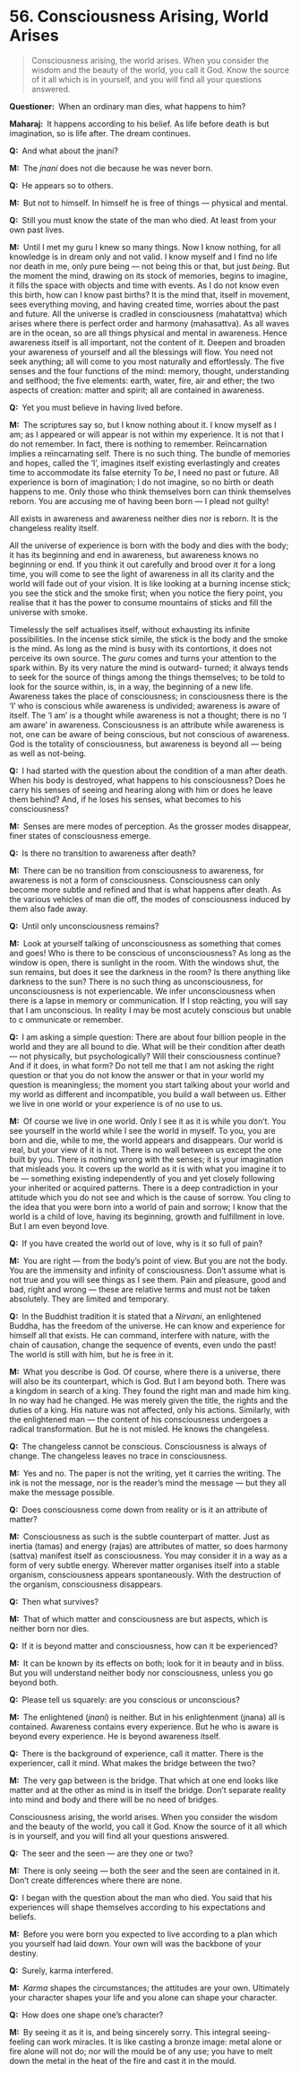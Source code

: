 # 56. Consciousness Arising, World Arises

>Consciousness arising, the world arises. When you consider the wisdom and the 
beauty of the world, you call it God. Know the source of it all which is in 
yourself, and you will find all your questions answered.

**Questioner:**&ensp;When an ordinary man dies, what happens to him?

**Maharaj:**&ensp;It happens according to his belief. As life before death is 
but imagination, so is life after. The dream continues.

**Q:**&ensp;And what about the <span data-tippy-content="The knower, 
especially of the higher knowledge derived from meditation; “closely related 
to the knowledge of Brahman”. (*jna*, to know; *jnani*, the 
knower).">jnani</span>?

**M:**&ensp;The *jnani* does not die because he was never born.

**Q:**&ensp;He appears so to others.

**M:**&ensp;But not to himself. In himself he is free of things — physical and 
mental.

**Q:**&ensp;Still you must know the state of the man who died. At least from 
your own past lives.

**M:**&ensp;Until I met my <span data-tippy-content="Spiritual teacher, 
preceptor.">guru</span> I knew so many things. Now I know nothing, for all 
knowledge is in dream only and not valid. I know myself and I find no life nor 
death in me, only pure being — not being this or that, but just *being*. But 
the moment the mind, drawing on its stock of memories, begins to imagine, it 
fills the space with objects and time with events. As I do not know even this 
birth, how can I know past births? It is the mind that, itself in movement, 
sees everything moving, and having created time, worries about the past and 
future. All the universe is cradled in consciousness (<span 
data-tippy-content="The great reality, supreme 
consciousness.">mahatattva</span>) which arises where there is perfect order 
and harmony (<span data-tippy-content="The supreme harmony, harmonious 
existence.">mahasattva</span>). As all waves are in the ocean, so are all 
things physical and mental in awareness. Hence awareness itself is all 
important, not the content of it. Deepen and broaden your awareness of 
yourself and all the blessings will flow. You need not seek anything; all will 
come to you most naturally and effortlessly. The five senses and the four 
functions of the mind: memory, thought, understanding and selfhood; the five 
elements: earth, water, fire, air and ether; the two aspects of creation: 
matter and spirit; all are contained in awareness.

**Q:**&ensp;Yet you must believe in having lived before.

**M:**&ensp;The scriptures say so, but I know nothing about it. I know myself 
as I am; as I appeared or will appear is not within my experience. It is not 
that I do not remember. In fact, there is nothing to remember. Reïncarnation 
implies a reïncarnating self. There is no such thing. The bundle of memories 
and hopes, called the ‘I’, imagines itself existing everlastingly and creates 
time to accommodate its false eternity To *be*, I need no past or future. All 
experience is born of imagination; I do not imagine, so no birth or death 
happens to me. Only those who think themselves born can think themselves 
reborn. You are accusing me of having been born — I plead not guilty! 

All exists in awareness and awareness neither dies nor is reborn. It is the 
changeless reality itself. 

All the universe of experience is born with the body and dies with the body; 
it has its beginning and end in awareness, but awareness knows no beginning or 
end. If you think it out carefully and brood over it for a long time, you will 
come to see the light of awareness in all its clarity and the world will fade 
out of your vision. It is like looking at a burning incense stick; you see the 
stick and the smoke first; when you notice the fiery point, you realise that 
it has the power to consume mountains of sticks and fill the universe with 
smoke. 

Timelessly the self actualises itself, without exhausting its infinite 
possibilities. In the incense stick simile, the stick is the body and the 
smoke is the mind. As long as the mind is busy with its contortions, it does 
not perceive its own source. The *guru* comes and turns your attention to the 
spark within. By its very nature the mind is outward- turned; it always tends 
to seek for the source of things among the things themselves; to be told to 
look for the source within, is, in a way, the beginning of a new life. 
Awareness takes the place of consciousness; in consciousness there is the ‘I’ 
who is conscious while awareness is undivided; awareness is aware of itself. 
The ‘I am’ is a thought while awareness is not a thought; there is no ‘I am 
aware’ in awareness. Consciousness is an attribute while awareness is not, one 
can be aware of being conscious, but not conscious of awareness. God is the 
totality of consciousness, but awareness is beyond all — being as well as 
not-being.

**Q:**&ensp;I had started with the question about the condition of a man after 
death. When his body is destroyed, what happens to his consciousness? Does he 
carry his senses of seeing and hearing along with him or does he leave them 
behind? And, if he loses his senses, what becomes to his consciousness?

**M:**&ensp;Senses are mere modes of perception. As the grosser modes 
disappear, finer states of consciousness emerge.

**Q:**&ensp;Is there no transition to awareness after death?

**M:**&ensp;There can be no transition from consciousness to awareness, for 
awareness is not a form of consciousness. Consciousness can only become more 
subtle and refined and that is what happens after death. As the various 
vehicles of man die off, the modes of consciousness induced by them also fade 
away.

**Q:**&ensp;Until only unconsciousness remains?

**M:**&ensp;Look at yourself talking of unconsciousness as something that 
comes and goes! Who is there to be conscious of unconsciousness? As long as 
the window is open, there is sunlight in the room. With the windows shut, the 
sun remains, but does it see the darkness in the room? Is there anything like 
darkness to the sun? There is no such thing as unconsciousness, for 
unconsciousness is not experiencable. We infer unconsciousness when there is a 
lapse in memory or communication. If I stop reäcting, you will say that I am 
unconscious. In reality I may be most acutely conscious but unable to c
ommunicate or remember.

**Q:**&ensp;I am asking a simple question: There are about four billion people 
in the world and they are all bound to die. What will be their condition after 
death — not physically, but psychologically? Will their consciousness 
continue? And if it does, in what form? Do not tell me that I am not asking 
the right question or that you do not know the answer or that in your world 
my question is meaningless; the moment you start talking about your world and 
my world as different and incompatible, you build a wall between us. Either 
we live in one world or your experience is of no use to us.

**M:**&ensp;Of course we live in one world. Only I see it as it is while you 
don’t. You see yourself in the world while I see the world in myself. To you, 
you are born and die, while to me, the world appears and disappears. Our world 
is real, but your view of it is not. There is no wall between us except the 
one built by you. There is nothing wrong with the senses; it is your 
imagination that misleads you. It covers up the world as it is with what you 
imagine it to be — something existing independently of you and yet closely 
following your inherited or acquired patterns. There is a deep contradiction 
in your attitude which you do not see and which is the cause of sorrow. You 
cling to the idea that you were born into a world of pain and sorrow; I know 
that the world is a child of love, having its beginning, growth and 
fulfillment in love. But I am even beyond love.

**Q:**&ensp;If you have created the world out of love, why is it so full of 
pain?

**M:**&ensp;You are right — from the body’s point of view. But you are not the 
body. You are the immensity and infinity of consciousness. Don’t assume what 
is not true and you will see things as I see them. Pain and pleasure, good and 
bad, right and wrong — these are relative terms and must not be taken 
absolutely. They are limited and temporary.

**Q:**&ensp;In the Buddhist tradition it is stated that a *Nirvani*, an 
enlightened Buddha, has the freedom of the universe. He can know and 
experience for himself all that exists. He can command, interfere with nature, 
with the chain of causation, change the sequence of events, even undo the 
past! The world is still with him, but he is free in it.

**M:**&ensp;What you describe is God. Of course, where there is a universe, 
there will also be its counterpart, which is God. But I am beyond both. There 
was a kingdom in search of a king. They found the right man and made him king. 
In no way had he changed. He was merely given the title, the rights and the 
duties of a king. His nature was not affected, only his actions. Similarly, 
with the enlightened man — the content of his consciousness undergoes a 
radical transformation. But he is not misled. He knows the changeless.

**Q:**&ensp;The changeless cannot be conscious. Consciousness is always of 
change. The changeless leaves no trace in consciousness.

**M:**&ensp;Yes and no. The paper is not the writing, yet it carries the 
writing. The ink is not the message, nor is the reader’s mind the message — 
but they all make the message possible.

**Q:**&ensp;Does consciousness come down from reality or is it an attribute of 
matter?

**M:**&ensp;Consciousness as such is the subtle counterpart of matter. Just as 
inertia (<span data-tippy-content="Darkness, inertia, passivity. One of the 
three constituents (<em>guna</em>s) of the cosmic substance: <em>sattva</em>, 
<em>rajas</em> and <em>tamas</em>.">tamas</span>) and energy (<span 
data-tippy-content="Motivity, activity, energy. One of the three 
<em>guna</em>s or qualities of matter: <em>sattva</em>, <em>rajas</em> and 
<em>tamas</em>. In <em>yoga</em>, egoism.">rajas</span>) are attributes of 
matter, so does harmony (<span data-tippy-content="Being, existence, true 
essence. In <em>yoga</em> the quality of purity or goodness.">sattva</span>) 
manifest itself as consciousness. You may consider it in a way as a form of 
very subtle energy. Wherever matter organises itself into a stable organism, 
consciousness appears spontaneously. With the destruction of the organism, 
consciousness disappears.

**Q:**&ensp;Then what survives?

**M:**&ensp;That of which matter and consciousness are but aspects, which is 
neither born nor dies.

**Q:**&ensp;If it is beyond matter and consciousness, how can it be 
experienced?

**M:**&ensp;It can be known by its effects on both; look for it in beauty and 
in bliss. But you will understand neither body nor consciousness, unless you 
go beyond both.

**Q:**&ensp;Please tell us squarely: are you conscious or unconscious?

**M:**&ensp;The enlightened (*jnani*) is neither. But in his enlightenment 
(<span data-tippy-content="Knowledge, especially the higher knowledge derived 
from meditation; “closely related to the knowledge of Brahman”.">jnana</span>) 
all is contained. Awareness contains every experience. But he who is aware is 
beyond every experience. He is beyond awareness itself.

**Q:**&ensp;There is the background of experience, call it matter. There is 
the experiencer, call it mind. What makes the bridge between the two?

**M:**&ensp;The very gap between is the bridge. That which at one end looks 
like matter and at the other as mind is in itself the bridge. Don’t separate 
reality into mind and body and there will be no need of bridges. 

Consciousness arising, the world arises. When you consider the wisdom and the 
beauty of the world, you call it God. Know the source of it all which is in 
yourself, and you will find all your questions answered.

**Q:**&ensp;The seer and the seen — are they one or two?

**M:**&ensp;There is only seeing — both the seer and the seen are contained in 
it. Don’t create differences where there are none.

**Q:**&ensp;I began with the question about the man who died. You said that 
his experiences will shape themselves according to his expectations and 
beliefs.

**M:**&ensp;Before you were born you expected to live according to a plan 
which you yourself had laid down. Your own will was the backbone of your 
destiny.

**Q:**&ensp;Surely, <span data-tippy-content="Action or “the fruits of 
action”. <em>Karma</em> is of three kinds: <em>sanchita</em> (accumulated from 
previous births), <em>prarabdha</em> (portion of the past <em>karma</em> to be 
worked out in the present life) and <em>agami</em> (the current <em>karma</em> 
the result of which will fructify in future).">karma</span> interfered.

**M:**&ensp;*Karma* shapes the circumstances; the attitudes are your own. 
Ultimately your character shapes your life and you alone can shape your 
character.

**Q:**&ensp;How does one shape one’s character?

**M:**&ensp;By seeing it as it is, and being sincerely sorry. This integral 
seeing-feeling can work miracles. It is like casting a bronze image: metal 
alone or fire alone will not do; nor will the mould be of any use; you have to 
melt down the metal in the heat of the fire and cast it in the mould.

<script>
export default {
  props: ["slot-key"],
  mounted () {
    tippy("[data-tippy-content]", {allowHTML: true});
  }
}
</script>